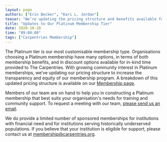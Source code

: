 ```yaml
---
layout: page
authors: ["Erin Becker", "Kari L. Jordan"]
teaser: "We’re updating the pricing structure and benefits available for our most customisable membership tier."
title: "Updates to Our Platinum Membership Tier"
date: 2020-10-28
time: "09:00:00"
tags: ["Carpentries Membership"]
---
```


The Platinum tier is our most customisable membership type. Organisations choosing a Platinum membership have many options, 
in terms of both membership benefits, and in discount options available for in-kind time provided to The Carpentries. With 
growing community interest in Platinum memberships, we’ve updating our pricing structure to increase the transparency 
and equity of our membership program. A breakdown of this updated pricing structure is available on our 
[Membership page](https://carpentries.org/membership/#platinum-memberships).

Members of our team are on hand to help you in constructing a Platinum membership that best suits your organisation's 
needs for training and community support. To request a meeting with our team, 
[please send us an email](mailto:membership@carpentries.org).

We do provide a limited number of sponsored memberships for institutions with financial need and for
institutions serving historically underserved populations. If you believe that your institution is eligible for support, 
please contact us at membership@carpentries.org.

